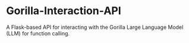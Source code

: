 # Gorilla-Interaction-API
A Flask-based API for interacting with the Gorilla Large Language Model (LLM) for function calling.
